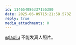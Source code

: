 ```yaml
---
id: 114654086337155380
date: 2025-06-09T15:21:58.573Z
reply: true
media_attachments: 0
---
```


[@laoliu](https://l22.org/@laoliu) 不能发真人照片。

